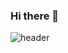 ### Hi there 👋


![header](https://capsule-render.vercel.app/api?text=Yonje_Olivia_Choi&animation=twinkling&type=cylinder&color=gradient)
<!--
![header](https://capsule-render.vercel.app/api?text=Hello%World!&fontAlign=70)
**oliviachchoi/oliviachchoi** is a ✨ _special_ ✨ repository because its `README.md` (this file) appears on your GitHub profile.

Here are some ideas to get you started:

- 🔭 I’m currently working on ...
- 🌱 I’m currently learning ...
- 👯 I’m looking to collaborate on ...
- 🤔 I’m looking for help with ...
- 💬 Ask me about ...
- 📫 How to reach me: ...
- 😄 Pronouns: ...
- ⚡ Fun fact: ...
-->
